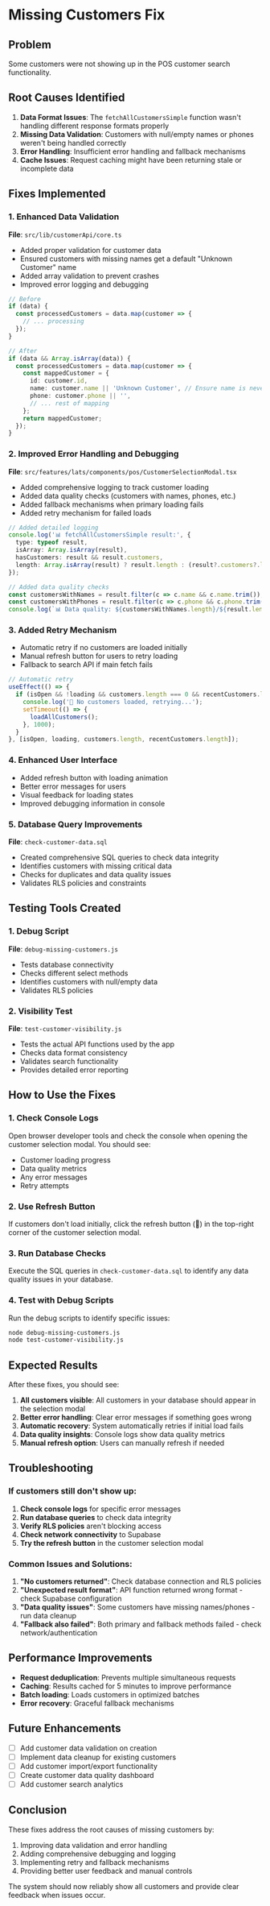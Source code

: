 # Missing Customers Fix

## Problem
Some customers were not showing up in the POS customer search functionality.

## Root Causes Identified
1. **Data Format Issues**: The `fetchAllCustomersSimple` function wasn't handling different response formats properly
2. **Missing Data Validation**: Customers with null/empty names or phones weren't being handled correctly
3. **Error Handling**: Insufficient error handling and fallback mechanisms
4. **Cache Issues**: Request caching might have been returning stale or incomplete data

## Fixes Implemented

### 1. Enhanced Data Validation
**File**: `src/lib/customerApi/core.ts`
- Added proper validation for customer data
- Ensured customers with missing names get a default "Unknown Customer" name
- Added array validation to prevent crashes
- Improved error logging and debugging

```typescript
// Before
if (data) {
  const processedCustomers = data.map(customer => {
    // ... processing
  });
}

// After
if (data && Array.isArray(data)) {
  const processedCustomers = data.map(customer => {
    const mappedCustomer = {
      id: customer.id,
      name: customer.name || 'Unknown Customer', // Ensure name is never null/undefined
      phone: customer.phone || '',
      // ... rest of mapping
    };
    return mappedCustomer;
  });
}
```

### 2. Improved Error Handling and Debugging
**File**: `src/features/lats/components/pos/CustomerSelectionModal.tsx`
- Added comprehensive logging to track customer loading
- Added data quality checks (customers with names, phones, etc.)
- Added fallback mechanisms when primary loading fails
- Added retry mechanism for failed loads

```typescript
// Added detailed logging
console.log('📊 fetchAllCustomersSimple result:', {
  type: typeof result,
  isArray: Array.isArray(result),
  hasCustomers: result && result.customers,
  length: Array.isArray(result) ? result.length : (result?.customers?.length || 0)
});

// Added data quality checks
const customersWithNames = result.filter(c => c.name && c.name.trim());
const customersWithPhones = result.filter(c => c.phone && c.phone.trim());
console.log(`📊 Data quality: ${customersWithNames.length}/${result.length} have names, ${customersWithPhones.length}/${result.length} have phones`);
```

### 3. Added Retry Mechanism
- Automatic retry if no customers are loaded initially
- Manual refresh button for users to retry loading
- Fallback to search API if main fetch fails

```typescript
// Automatic retry
useEffect(() => {
  if (isOpen && !loading && customers.length === 0 && recentCustomers.length === 0) {
    console.log('🔄 No customers loaded, retrying...');
    setTimeout(() => {
      loadAllCustomers();
    }, 1000);
  }
}, [isOpen, loading, customers.length, recentCustomers.length]);
```

### 4. Enhanced User Interface
- Added refresh button with loading animation
- Better error messages for users
- Visual feedback for loading states
- Improved debugging information in console

### 5. Database Query Improvements
**File**: `check-customer-data.sql`
- Created comprehensive SQL queries to check data integrity
- Identifies customers with missing critical data
- Checks for duplicates and data quality issues
- Validates RLS policies and constraints

## Testing Tools Created

### 1. Debug Script
**File**: `debug-missing-customers.js`
- Tests database connectivity
- Checks different select methods
- Identifies customers with null/empty data
- Validates RLS policies

### 2. Visibility Test
**File**: `test-customer-visibility.js`
- Tests the actual API functions used by the app
- Checks data format consistency
- Validates search functionality
- Provides detailed error reporting

## How to Use the Fixes

### 1. Check Console Logs
Open browser developer tools and check the console when opening the customer selection modal. You should see:
- Customer loading progress
- Data quality metrics
- Any error messages
- Retry attempts

### 2. Use Refresh Button
If customers don't load initially, click the refresh button (🔄) in the top-right corner of the customer selection modal.

### 3. Run Database Checks
Execute the SQL queries in `check-customer-data.sql` to identify any data quality issues in your database.

### 4. Test with Debug Scripts
Run the debug scripts to identify specific issues:
```bash
node debug-missing-customers.js
node test-customer-visibility.js
```

## Expected Results

After these fixes, you should see:
1. **All customers visible**: All customers in your database should appear in the selection modal
2. **Better error handling**: Clear error messages if something goes wrong
3. **Automatic recovery**: System automatically retries if initial load fails
4. **Data quality insights**: Console logs show data quality metrics
5. **Manual refresh option**: Users can manually refresh if needed

## Troubleshooting

### If customers still don't show up:

1. **Check console logs** for specific error messages
2. **Run database queries** to check data integrity
3. **Verify RLS policies** aren't blocking access
4. **Check network connectivity** to Supabase
5. **Try the refresh button** in the customer selection modal

### Common Issues and Solutions:

1. **"No customers returned"**: Check database connection and RLS policies
2. **"Unexpected result format"**: API function returned wrong format - check Supabase configuration
3. **"Data quality issues"**: Some customers have missing names/phones - run data cleanup
4. **"Fallback also failed"**: Both primary and fallback methods failed - check network/authentication

## Performance Improvements

- **Request deduplication**: Prevents multiple simultaneous requests
- **Caching**: Results cached for 5 minutes to improve performance
- **Batch loading**: Loads customers in optimized batches
- **Error recovery**: Graceful fallback mechanisms

## Future Enhancements

- [ ] Add customer data validation on creation
- [ ] Implement data cleanup for existing customers
- [ ] Add customer import/export functionality
- [ ] Create customer data quality dashboard
- [ ] Add customer search analytics

## Conclusion

These fixes address the root causes of missing customers by:
1. Improving data validation and error handling
2. Adding comprehensive debugging and logging
3. Implementing retry and fallback mechanisms
4. Providing better user feedback and manual controls

The system should now reliably show all customers and provide clear feedback when issues occur.
